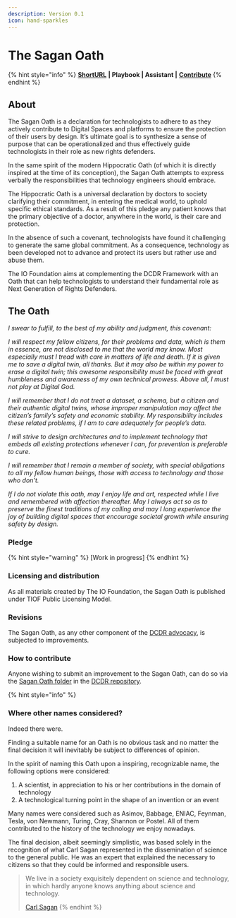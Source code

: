 ```yaml
---
description: Version 0.1
icon: hand-sparkles
---
```


# The Sagan Oath

{% hint style="info" %}
[**ShortURL**](https://tiof.click/DCDRSaganOath) **| Playbook | Assistant |** [**Contribute**](http://tiof.click/DCDRSaganOathContribute)
{% endhint %}

## About

The Sagan Oath is a declaration for technologists to adhere to as they actively contribute to Digital Spaces and platforms to ensure the protection of their users by design. It’s ultimate goal is to synthesize a sense of purpose that can be operationalized and thus effectively guide technologists in their role as new rights defenders.

In the same spirit of the modern Hippocratic Oath (of which it is directly inspired at the time of its conception), the Sagan Oath attempts to express verbally the responsibilities that technology engineers should embrace.

The Hippocratic Oath is a universal declaration by doctors to society clarifying their commitment, in entering the medical world, to uphold specific ethical standards. As a result of this pledge any patient knows that the primary objective of a doctor, anywhere in the world, is their care and protection.

In the absence of such a covenant, technologists have found it challenging to generate the same global commitment. As a consequence, technology as been developed not to advance and protect its users but rather use and abuse them.

The IO Foundation aims at complementing the DCDR Framework with an Oath that can help technologists to understand their fundamental role as Next Generation of Rights Defenders.

## The Oath

_I swear to fulfill, to the best of my ability and judgment, this covenant:_

_I will respect my fellow citizens, for their problems and data, which is them in essence, are not disclosed to me that the world may know. Most especially must I tread with care in matters of life and death. If it is given me to save a digital twin, all thanks. But it may also be within my power to erase a digital twin; this awesome responsibility must be faced with great humbleness and awareness of my own technical prowess. Above all, I must not play at Digital God._

_I will remember that I do not treat a dataset, a schema, but a citizen and their authentic digital twins, whose improper manipulation may affect the citizen’s family’s safety and economic stability. My responsibility includes these related problems, if I am to care adequately for people’s data._

_I will strive to design architectures and to implement technology that embeds all existing protections whenever I can, for prevention is preferable to cure._

_I will remember that I remain a member of society, with special obligations to all my fellow human beings, those with access to technology and those who don’t._

_If I do not violate this oath, may I enjoy life and art, respected while I live and remembered with affection thereafter. May I always act so as to preserve the finest traditions of my calling and may I long experience the joy of building digital spaces that encourage societal growth while ensuring safety by design._

### Pledge

{% hint style="warning" %}
\[Work in progress]
{% endhint %}

### Licensing and distribution

As all materials created by The IO Foundation, the Sagan Oath is published under TIOF Public Licensing Model.

### Revisions

The Sagan Oath, as any other component of the [DCDR advocacy](https://tiof.click/DCDRDocs), is subjected to improvements.

### How to contribute

Anyone wishing to submit an improvement to the Sagan Oath, can do so via the [Sagan Oath folder](https://tiof.click/DCDRSaganOathContribute) in the [DCDR repository](https://tiof.click/DCDRRepo).



{% hint style="info" %}
### Where other names considered?

Indeed there were.

Finding a suitable name for an Oath is no obvious task and no matter the final decision it will inevitably be subject to differences of opinion.

In the spirit of naming this Oath upon a inspiring, recognizable name, the following options were considered:

1. A scientist, in appreciation to his or her contributions in the domain of technology
2. A technological turning point in the shape of an invention or an event

Many names were considered such as Asimov, Babbage, ENIAC, Feynman, Tesla, von Newmann, Turing, Cray, Shannon or Postel. All of them contributed to the history of the technology we enjoy nowadays.

The final decision, albeit seemingly simplistic, was based solely in the recognition of what Carl Sagan represented in the dissemination of science to the general public. He was an expert that explained the necessary to citizens so that they could be informed and responsible users.



> We live in a society exquisitely dependent on science and technology, in which hardly anyone knows anything about science and technology.
>
> [Carl Sagan](https://carlsagan.com/)
{% endhint %}
